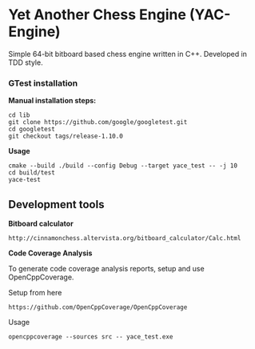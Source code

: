 # Yet Another Chess Engine (YAC-Engine)

Simple 64-bit bitboard based chess engine written in C++. Developed in TDD style.

### GTest installation
**Manual installation steps:**

    cd lib
    git clone https://github.com/google/googletest.git
    cd googletest
    git checkout tags/release-1.10.0

**Usage**

    cmake --build ./build --config Debug --target yace_test -- -j 10
    cd build/test
    yace-test

## Development tools
**Bitboard calculator**

    http://cinnamonchess.altervista.org/bitboard_calculator/Calc.html

**Code Coverage Analysis** 

To generate code coverage analysis reports, setup and use OpenCppCoverage.

Setup from here

    https://github.com/OpenCppCoverage/OpenCppCoverage
    
Usage

    opencppcoverage --sources src -- yace_test.exe

